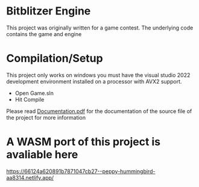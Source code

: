 # Bitblitzer Engine

This project was originally written for a game contest. The underlying code contains the game and engine


# Compilation/Setup

This project only works on windows you must have the visual studio 2022 development environment installed on
a processor with AVX2 support. 

- Open Game.sln
- Hit Compile 

Please read [Documentation.pdf](/Documentation.pdf) for the documentation of the source file of the project for more information


# A WASM port of this project is avaliable here

https://66124a620891b7871047cb27--peppy-hummingbird-aa8314.netlify.app/

